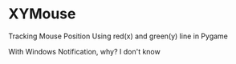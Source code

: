 # XYMouse
Tracking Mouse Position Using red(x) and green(y) line in Pygame

With Windows Notification, why? I don't know
